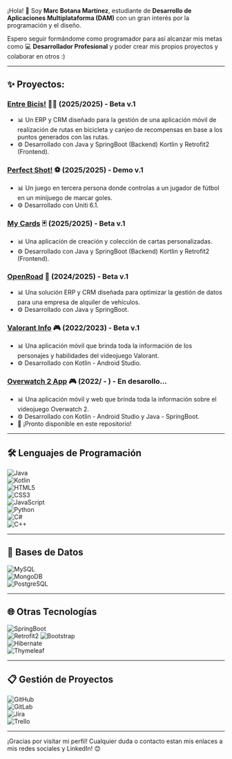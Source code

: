 ¡Hola! 👋 
Soy **Marc Botana Martínez**, estudiante de **Desarrollo de Aplicaciones Multiplataforma (DAM)** con un gran interés por la programación y el diseño. 

Espero seguir formándome como programador para así alcanzar mis metas como 💻 **Desarrollador Profesional** y poder crear mis propios proyectos y colaborar en otros :)

---

## ✨ Proyectos:
### **[Entre Bicis!](https://github.com/MarcBotana/EntreBicis)** 🚴‍♂️ (2025/2025) - Beta v.1
- 📊 Un ERP y CRM diseñado para la gestión de una aplicación móvil de realización de rutas en bicicleta y canjeo de recompensas en base a los puntos generados con las rutas. 
- ⚙️ Desarrollado con Java y SpringBoot (Backend) Kortlin y Retrofit2 (Frontend).   

### **[Perfect Shot!](https://github.com/MarcBotana/Perfect-Shot-)** ⚽ (2025/2025) - Demo v.1
- 📊 Un juego en tercera persona donde controlas a un jugador de fútbol en un minijuego de marcar goles.
- ⚙️ Desarrollado con Uniti 6.1.  

### **[My Cards](https://github.com/MarcBotana/My-Cards)** 🃏 (2025/2025) - Beta v.1
- 📊 Una aplicación de creación y colección de cartas personalizadas.  
- ⚙️ Desarrollado con Java y SpringBoot (Backend) Kortlin y Retrofit2 (Frontend).  

### **[OpenRoad](https://github.com/MarcBotana/OpenRoad)** 🚗 (2024/2025) - Beta v.1
- 📊 Una solución ERP y CRM diseñada para optimizar la gestión de datos para una empresa de alquiler de vehículos.  
- ⚙️ Desarrollado con Java y SpringBoot.  

### **[Valorant Info](https://github.com/MarcBotana/ValorantInfo-App)** 🎮 (2022/2023) - Beta v.1
- 📊 Una aplicación móvil que brinda toda la información de los personajes y habilidades del videojuego Valorant.  
- ⚙️ Desarrollado con Kotlin - Android Studio.

### **[Overwatch 2 App](https://github.com/A19Narcis/Overwatch_2_App)** 🎮 (2022/ - ) - En desarollo...
- 📊 Una aplicación móvil y web que brinda toda la información sobre el videojuego Overwatch 2.  
- ⚙️ Desarrollado con Kotlin - Android Studio y Java - SpringBoot.
- 🌟 ¡Pronto disponible en este repositorio!

---

## 🛠️ Lenguajes de Programación  
![Java](https://img.shields.io/badge/Java-ED8B00?style=for-the-badge&logo=java&logoColor=white)  
![Kotlin](https://img.shields.io/badge/Kotlin-0095D5?style=for-the-badge&logo=kotlin&logoColor=white)  
![HTML5](https://img.shields.io/badge/HTML5-E34F26?style=for-the-badge&logo=html5&logoColor=white)  
![CSS3](https://img.shields.io/badge/CSS3-1572B6?style=for-the-badge&logo=css3&logoColor=white)  
![JavaScript](https://img.shields.io/badge/JavaScript-F7DF1E?style=for-the-badge&logo=javascript&logoColor=black)  
![Python](https://img.shields.io/badge/Python-3776AB?style=for-the-badge&logo=python&logoColor=white)  
![C#](https://img.shields.io/badge/C%23-239120?style=for-the-badge&logo=c-sharp&logoColor=white)  
![C++](https://img.shields.io/badge/C++-00599C?style=for-the-badge&logo=cplusplus&logoColor=white)  

---

## 💾 Bases de Datos  
![MySQL](https://img.shields.io/badge/MySQL-4479A1?style=for-the-badge&logo=mysql&logoColor=white)  
![MongoDB](https://img.shields.io/badge/MongoDB-4EA94B?style=for-the-badge&logo=mongodb&logoColor=white)  
![PostgreSQL](https://img.shields.io/badge/PostgreSQL-336791?style=for-the-badge&logo=postgresql&logoColor=white)  

---

## 🌐 Otras Tecnologías  
![SpringBoot](https://img.shields.io/badge/Spring%20Boot-6DB33F?style=for-the-badge&logo=springboot&logoColor=white)  
![Retrofit2](https://img.shields.io/badge/Retrofit2-3DDC84?style=for-the-badge&logo=android&logoColor=white) 
![Bootstrap](https://img.shields.io/badge/Bootstrap-7952B3?style=for-the-badge&logo=bootstrap&logoColor=white)  
![Hibernate](https://img.shields.io/badge/Hibernate-59666C?style=for-the-badge&logo=hibernate&logoColor=white)  
![Thymeleaf](https://img.shields.io/badge/Thymeleaf-005F0F?style=for-the-badge&logo=thymeleaf&logoColor=white)  

---

## 📋 Gestión de Proyectos  
![GitHub](https://img.shields.io/badge/GitHub-181717?style=for-the-badge&logo=github&logoColor=white)  
![GitLab](https://img.shields.io/badge/GitLab-FCA121?style=for-the-badge&logo=gitlab&logoColor=white)  
![Jira](https://img.shields.io/badge/Jira-0052CC?style=for-the-badge&logo=jira&logoColor=white)  
![Trello](https://img.shields.io/badge/Trello-0052CC?style=for-the-badge&logo=trello&logoColor=white)

---

¡Gracias por visitar mi perfil! Cualquier duda o contacto estan mis enlaces a mis redes sociales y LinkedIn! 😊

